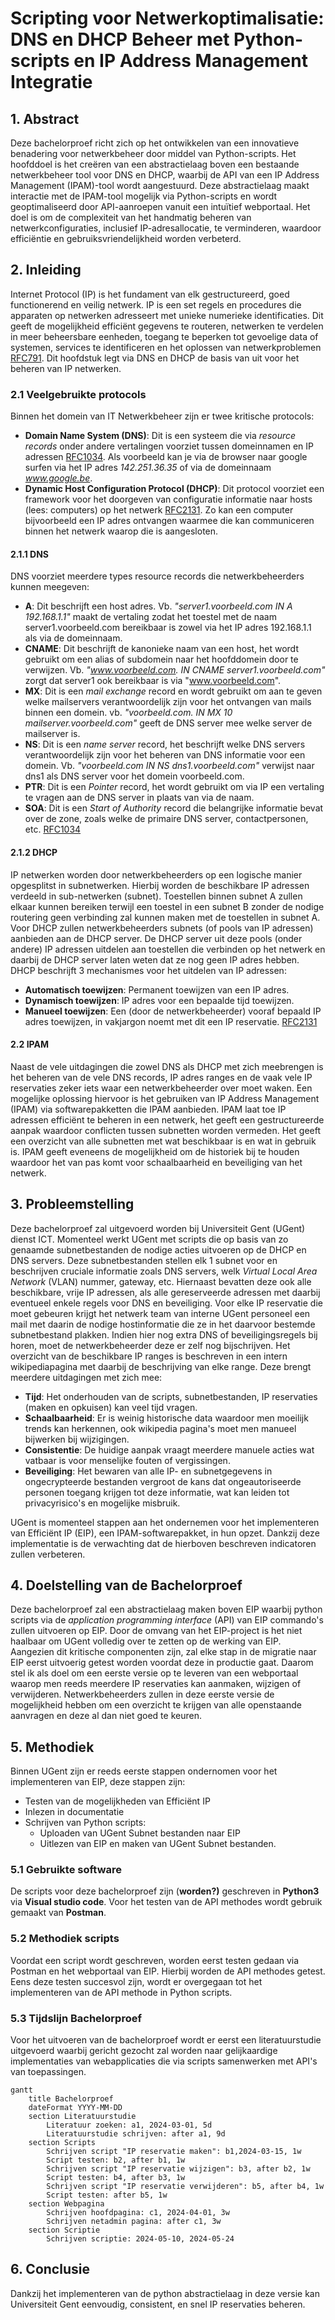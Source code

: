 # Scripting voor Netwerkoptimalisatie: DNS en DHCP Beheer met Python-scripts en IP Address Management Integratie

## 1. Abstract
Deze bachelorproef richt zich op het ontwikkelen van een innovatieve benadering voor netwerkbeheer door middel van Python-scripts. 
Het hoofddoel is het creëren van een abstractielaag boven een bestaande netwerkbeheer tool voor DNS en DHCP, 
waarbij de API van een IP Address Management (IPAM)-tool wordt aangestuurd. 
Deze abstractielaag maakt interactie met de IPAM-tool mogelijk via Python-scripts en wordt geoptimaliseerd door API-aanroepen vanuit een intuïtief webportaal. 
Het doel is om de complexiteit van het handmatig beheren van netwerkconfiguraties, inclusief IP-adresallocatie, te verminderen, waardoor efficiëntie en gebruiksvriendelijkheid worden verbeterd.

## 2. Inleiding
Internet Protocol (IP) is het fundament van elk gestructureerd, goed functionerend en veilig netwerk. IP is een set regels en procedures die apparaten op netwerken adresseert met unieke numerieke identificaties. Dit geeft de mogelijkheid efficiënt gegevens te routeren, netwerken te verdelen in meer beheersbare eenheden, toegang te beperken tot gevoelige data of systemen, services te identificeren en het oplossen van netwerkproblemen [RFC791](https://www.rfc-editor.org/rfc/rfc791). Dit hoofdstuk legt via DNS en DHCP de basis van uit voor het beheren van IP netwerken. 

### 2.1 Veelgebruikte protocols
Binnen het domein van IT Netwerkbeheer zijn er twee kritische protocols: 
- **Domain Name System (DNS)**: Dit is een systeem die via *resource records* onder andere vertalingen voorziet tussen domeinnamen en IP adressen [RFC1034](https://www.rfc-editor.org/rfc/rfc1034). Als voorbeeld kan je via de browser naar google surfen via het IP adres *142.251.36.35* of via de domeinnaam *www.google.be*.
- **Dynamic Host Configuration Protocol (DHCP)**: Dit protocol voorziet een framework voor het doorgeven van configuratie informatie naar hosts (lees: computers) op het netwerk [RFC2131](https://datatracker.ietf.org/doc/html/rfc2131). Zo kan een computer bijvoorbeeld een IP adres ontvangen waarmee die kan communiceren binnen het netwerk waarop die is aangesloten.
  
#### 2.1.1 DNS
DNS voorziet meerdere types resource records die netwerkbeheerders kunnen meegeven: 
  - **A**: Dit beschrijft een host adres. Vb. *"server1.voorbeeld.com IN A 192.168.1.1"* maakt de vertaling zodat het toestel met de naam server1.voorbeeld.com bereikbaar is zowel via het IP adres 192.168.1.1 als via de domeinnaam. 
  - **CNAME**: Dit beschrijft de kanonieke naam van een host, het wordt gebruikt om een alias of subdomein naar het hoofddomein door te verwijzen. Vb. *"www.voorbeeld.com. IN CNAME server1.voorbeeld.com"* zorgt dat server1 ook bereikbaar is via "www.voorbeeld.com".
  - **MX**: Dit is een *mail exchange* record en wordt gebruikt om aan te geven welke mailservers verantwoordelijk zijn voor het ontvangen van mails binnen een domein. vb. *"voorbeeld.com. IN MX 10 mailserver.voorbeeld.com"* geeft de DNS server mee welke server de mailserver is.
  - **NS**: Dit is een *name server* record, het beschrijft welke DNS servers verantwoordelijk zijn voor het beheren van DNS informatie voor een domein. Vb. *"voorbeeld.com IN NS dns1.voorbeeld.com"* verwijst naar dns1 als DNS server voor het domein voorbeeld.com.
  - **PTR**: Dit is een *Pointer* record, het wordt gebruikt om via IP een vertaling te vragen aan de DNS server in plaats van via de naam.
  - **SOA**: Dit is een *Start of Authority* record die belangrijke informatie bevat over de zone, zoals welke de primaire DNS server, contactpersonen, etc.
[RFC1034](https://www.rfc-editor.org/rfc/rfc1034)

#### 2.1.2 DHCP
IP netwerken worden door netwerkbeheerders op een logische manier opgesplitst in subnetwerken. Hierbij worden de beschikbare IP adressen verdeeld in sub-netwerken (subnet). Toestellen binnen subnet A zullen elkaar kunnen bereiken terwijl een toestel in een subnet B zonder de nodige routering geen verbinding zal kunnen maken met de toestellen in subnet A.
Voor DHCP zullen netwerkbeheerders subnets (of pools van IP adressen) aanbieden aan de DHCP server. De DHCP server uit deze pools (onder andere) IP adressen uitdelen aan toestellen die verbinden op het netwerk en daarbij de DHCP server laten weten dat ze nog geen IP adres hebben.
DHCP beschrijft 3 mechanismes voor het uitdelen van IP adressen:
- **Automatisch toewijzen**: Permanent toewijzen van een IP adres.
- **Dynamisch toewijzen**: IP adres voor een bepaalde tijd toewijzen.
- **Manueel toewijzen**: Een (door de netwerkbeheerder) vooraf bepaald IP adres toewijzen, in vakjargon noemt met dit een IP reservatie.
[RFC2131](https://datatracker.ietf.org/doc/html/rfc2131)

#### 2.2 IPAM
Naast de vele uitdagingen die zowel DNS als DHCP met zich meebrengen is het beheren van de vele DNS records, IP adres ranges en de vaak vele IP reservaties zeker iets waar een netwerkbeheerder over moet waken. 
Een mogelijke oplossing hiervoor is het gebruiken van IP Address Management (IPAM) via softwarepakketten die IPAM aanbieden.
IPAM laat toe IP adressen efficiënt te beheren in een netwerk, het geeft een gestructureerde aanpak waardoor conflicten tussen subnetten worden vermeden. Het geeft een overzicht van alle subnetten met wat beschikbaar is en wat in gebruik is. IPAM geeft eveneens de mogelijkheid om de historiek bij te houden waardoor het van pas komt voor schaalbaarheid en beveiliging van het netwerk.

## 3. Probleemstelling
Deze bachelorproef zal uitgevoerd worden bij Universiteit Gent (UGent) dienst ICT. Momenteel werkt UGent met scripts die op basis van zo genaamde subnetbestanden de nodige acties uitvoeren op de DHCP en DNS servers. 
Deze subnetbestanden stellen elk 1 subnet voor en beschrijven cruciale informatie zoals DNS servers, welk *Virtual Local Area Network* (VLAN) nummer, gateway, etc. Hiernaast bevatten deze ook alle beschikbare, vrije IP adressen, als alle gereserveerde adressen met daarbij eventueel enkele regels voor DNS en beveiliging.
Voor elke IP reservatie die moet gebeuren krijgt het netwerk team van interne UGent personeel een mail met daarin de nodige hostinformatie die ze in het daarvoor bestemde subnetbestand plakken. Indien hier nog extra DNS of beveiligingsregels bij horen, moet de netwerkbeheerder deze er zelf nog bijschrijven.
Het overzicht van de beschikbare IP ranges is beschreven in een intern wikipediapagina met daarbij de beschrijving van elke range. Deze brengt meerdere uitdagingen met zich mee:
- **Tijd**: Het onderhouden van de scripts, subnetbestanden, IP reservaties (maken en opkuisen) kan veel tijd vragen.
- **Schaalbaarheid**: Er is weinig historische data waardoor men moeilijk trends kan herkennen, ook wikipedia pagina's moet men manueel bijwerken bij wijzigingen.
- **Consistentie**: De huidige aanpak vraagt meerdere manuele acties wat vatbaar is voor menselijke fouten of vergissingen.  
- **Beveiliging**: Het bewaren van alle IP- en subnetgegevens in ongecrypteerde bestanden vergroot de kans dat ongeautoriseerde personen toegang krijgen tot deze informatie, wat kan leiden tot privacyrisico's en mogelijke misbruik. 

UGent is momenteel stappen aan het ondernemen voor het implementeren van Efficiënt IP (EIP), een IPAM-softwarepakket, in hun opzet. Dankzij deze implementatie is de verwachting dat de hierboven beschreven indicatoren zullen verbeteren.

## 4. Doelstelling van de Bachelorproef
Deze bachelorproef zal een abstractielaag maken boven EIP waarbij python scripts via de *application programming interface* (API) van EIP commando's zullen uitvoeren op EIP.
Door de omvang van het EIP-project is het niet haalbaar om UGent volledig over te zetten op de werking van EIP. Aangezien dit kritische componenten zijn, zal elke stap in de migratie naar EIP eerst uitvoerig getest worden voordat deze in productie gaat.
Daarom stel ik als doel om een eerste versie op te leveren van een webportaal waarop men reeds meerdere IP reservaties kan aanmaken, wijzigen of verwijderen. Netwerkbeheerders zullen in deze eerste versie de mogelijkheid hebben om een overzicht te krijgen van alle openstaande aanvragen en deze al dan niet goed te keuren.

## 5. Methodiek
Binnen UGent zijn er reeds eerste stappen ondernomen voor het implementeren van EIP, deze stappen zijn:
 - Testen van de mogelijkheden van Efficiënt IP
 - Inlezen in documentatie
 - Schrijven van Python scripts:
   - Uploaden van UGent Subnet bestanden naar EIP
   - Uitlezen van EIP en maken van UGent Subnet bestanden.

### 5.1 Gebruikte software
De scripts voor deze bachelorproef zijn (**worden?)** geschreven in **Python3** via **Visual studio code**. Voor het testen van de API methodes wordt gebruik gemaakt van **Postman**.

### 5.2 Methodiek scripts
Voordat een script wordt geschreven, worden eerst testen gedaan via Postman en het webportaal van EIP. Hierbij worden de API methodes getest. Eens deze testen succesvol zijn, wordt er overgegaan tot het implementeren van de API methode in Python scripts.

### 5.3 Tijdslijn Bachelorproef
Voor het uitvoeren van de bachelorproef wordt er eerst een literatuurstudie uitgevoerd waarbij gericht gezocht zal worden naar gelijkaardige implementaties van webapplicaties die via scripts samenwerken met API's van toepassingen. 

```mermaid
gantt
    title Bachelorproef
    dateFormat YYYY-MM-DD
    section Literatuurstudie
        Literatuur zoeken: a1, 2024-03-01, 5d
        Literatuurstudie schrijven: after a1, 9d
    section Scripts
        Schrijven script "IP reservatie maken": b1,2024-03-15, 1w
        Script testen: b2, after b1, 1w
        Schrijven script "IP reservatie wijzigen": b3, after b2, 1w
        Script testen: b4, after b3, 1w
        Schrijven script "IP reservatie verwijderen": b5, after b4, 1w
        Script testen: after b5, 1w
    section Webpagina
        Schrijven hoofdpagina: c1, 2024-04-01, 3w
        Schrijven netadmin pagina: after c1, 3w
    section Scriptie
        Schrijven scriptie: 2024-05-10, 2024-05-24
```

## 6. Conclusie
Dankzij het implementeren van de python abstractielaag in deze versie kan Universiteit Gent eenvoudig, consistent, en snel IP reservaties beheren. 
